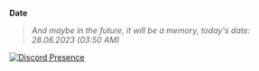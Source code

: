 **Date**
>*And maybe in the future, it will be a memory, today's date: 28.06.2023 (03:50 AM)*

[![Discord Presence](https://lanyard.cnrad.dev/api/493084332911755285?animated=true)](https://discord.com/users/493084332911755285)
